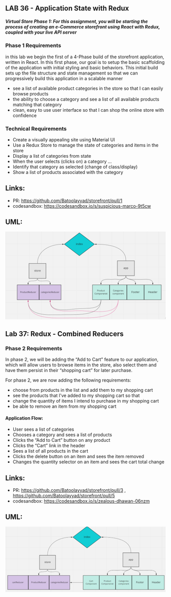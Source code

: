 ## LAB 36 - Application State with Redux
##### Virtual Store Phase 1: For this assignment, you will be starting the process of creating an e-Commerce storefront using React with Redux, coupled with your live API server


### Phase 1 Requirements
in this lab we begin the first of a 4-Phase build of the storefront application, written in React. In this first phase, our goal is to setup the basic scaffolding of the application with initial styling and basic behaviors. This initial build sets up the file structure and state management so that we can progressively build this application in a scalable manner


-  see a list of available product categories in the store so that I can easily browse products
-  the ability to choose a category and see a list of all available products matching that category
-  clean, easy to use user interface so that I can shop the online store with confidence


### Technical Requirements

- Create a visually appealing site using Material UI
- Use a Redux Store to manage the state of categories and items in the store
- Display a list of categories from state
- When the user selects (clicks on) a category …
- Identify that category as selected (change of class/display)
- Show a list of products associated with the category



## Links:

- PR: https://github.com/Batoolayyad/storefront/pull/1
- codesandbox: https://codesandbox.io/s/suspicious-marco-9t5cw



## UML:
![UML36](UML36.PNG)




## Lab 37: Redux - Combined Reducers

### Phase 2 Requirements
In phase 2, we will be adding the “Add to Cart” feature to our application, which will allow users to browse items in the store, also select them and have them persist in their “shopping cart” for later purchase.

For phase 2, we are now adding the following requirements:

- choose from products in the list and add them to my shopping cart
- see the products that I’ve added to my shopping cart so that
- change the quantity of items I intend to purchase in my shopping cart
- be able to remove an item from my shopping cart


#### Application Flow:

- User sees a list of categories
- Chooses a category and sees a list of products
-  Clicks the “Add to Cart” button on any product
- Clicks the “Cart” link in the header
- Sees a list of all products in the cart
- Clicks the delete button on an item and sees the item removed
- Changes the quantity selector on an item and sees the cart total change




## Links:
- PR: https://github.com/Batoolayyad/storefront/pull/3 , https://github.com/Batoolayyad/storefront/pull/5
- codesandbox: https://codesandbox.io/s/zealous-dhawan-06nzm



## UML:
![UML37](UML37.PNG)
